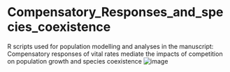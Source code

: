 # Compensatory_Responses_and_species_coexistence
R scripts used for population modelling and analyses in the manuscript: Compensatory responses of vital rates mediate the impacts of competition on population growth and species coexistence ![image](https://user-images.githubusercontent.com/90253186/198978281-1f1d8d46-86c9-43fd-90b6-274359a6588a.png)

